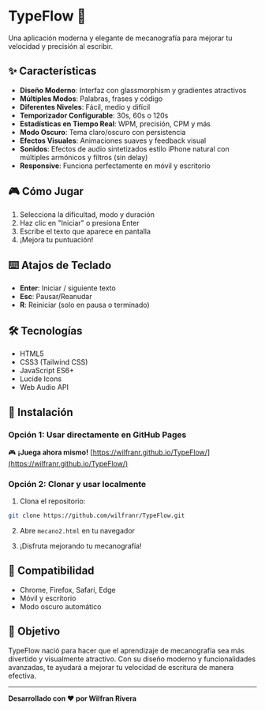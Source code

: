 # TypeFlow 🚀

Una aplicación moderna y elegante de mecanografía para mejorar tu velocidad y precisión al escribir.

## ✨ Características

- **Diseño Moderno**: Interfaz con glassmorphism y gradientes atractivos
- **Múltiples Modos**: Palabras, frases y código
- **Diferentes Niveles**: Fácil, medio y difícil
- **Temporizador Configurable**: 30s, 60s o 120s
- **Estadísticas en Tiempo Real**: WPM, precisión, CPM y más
- **Modo Oscuro**: Tema claro/oscuro con persistencia
- **Efectos Visuales**: Animaciones suaves y feedback visual
- **Sonidos**: Efectos de audio sintetizados estilo iPhone natural con múltiples armónicos y filtros (sin delay)
- **Responsive**: Funciona perfectamente en móvil y escritorio

## 🎮 Cómo Jugar

1. Selecciona la dificultad, modo y duración
2. Haz clic en "Iniciar" o presiona Enter
3. Escribe el texto que aparece en pantalla
4. ¡Mejora tu puntuación!

## ⌨️ Atajos de Teclado

- **Enter**: Iniciar / siguiente texto
- **Esc**: Pausar/Reanudar
- **R**: Reiniciar (solo en pausa o terminado)

## 🛠️ Tecnologías

- HTML5
- CSS3 (Tailwind CSS)
- JavaScript ES6+
- Lucide Icons
- Web Audio API

## 🚀 Instalación

### Opción 1: Usar directamente en GitHub Pages
🎮 **¡Juega ahora mismo!** [https://wilfranr.github.io/TypeFlow/](https://wilfranr.github.io/TypeFlow/)

### Opción 2: Clonar y usar localmente
1. Clona el repositorio:
```bash
git clone https://github.com/wilfranr/TypeFlow.git
```

2. Abre `mecano2.html` en tu navegador

3. ¡Disfruta mejorando tu mecanografía!

## 📱 Compatibilidad

- Chrome, Firefox, Safari, Edge
- Móvil y escritorio
- Modo oscuro automático

## 🎯 Objetivo

TypeFlow nació para hacer que el aprendizaje de mecanografía sea más divertido y visualmente atractivo. Con su diseño moderno y funcionalidades avanzadas, te ayudará a mejorar tu velocidad de escritura de manera efectiva.

---

**Desarrollado con ❤️ por Wilfran Rivera**
